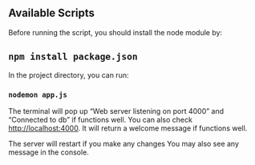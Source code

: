 ## Available Scripts

Before running the script, you should install the node module by:

## `npm install package.json`

In the project directory, you can run:

### `nodemon app.js`

The terminal will pop up “Web server listening on port 4000” and “Connected to db” if functions well.
You can also check [http://localhost:4000](http://localhost:4000). It will return a welcome message if functions well.

The server will restart if you make any changes
You may also see any message in the console.